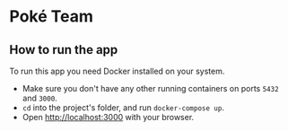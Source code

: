 # Poké Team

## How to run the app

To run this app you need Docker installed on your system.

- Make sure you don't have any other running containers on ports `5432` and `3000`.
- `cd` into the project's folder, and run `docker-compose up`.
- Open [http://localhost:3000](http://localhost:3000) with your browser.
